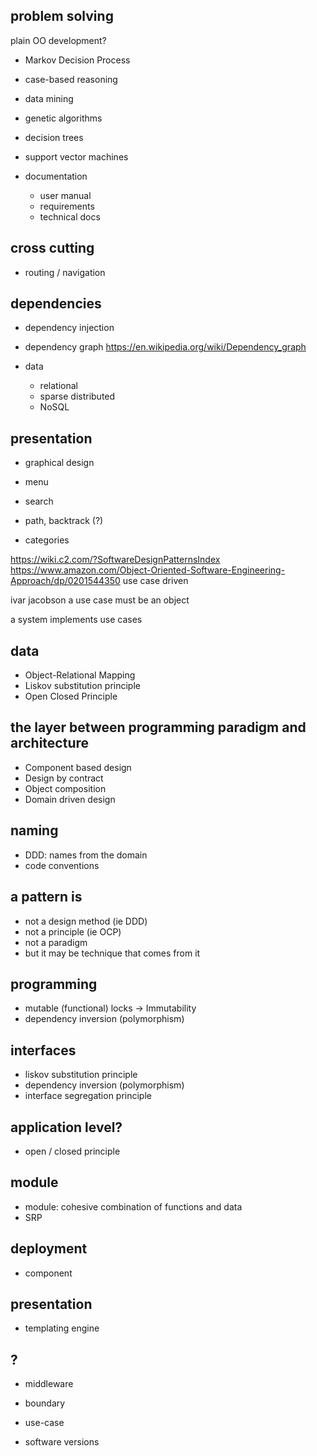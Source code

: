 
## problem solving

plain OO development?

* Markov Decision Process
* case-based reasoning
* data mining
* genetic algorithms
* decision trees
* support vector machines

* documentation
  * user manual
  * requirements
  * technical docs

## cross cutting

* routing / navigation

## dependencies
* dependency injection
* dependency graph https://en.wikipedia.org/wiki/Dependency_graph

* data
  * relational
  * sparse distributed
  * NoSQL

## presentation

* graphical design

* menu
* search
* path, backtrack (?)
* categories

https://wiki.c2.com/?SoftwareDesignPatternsIndex
https://www.amazon.com/Object-Oriented-Software-Engineering-Approach/dp/0201544350
use case driven

ivar jacobson
    a use case must be an object

a system implements use cases

## data
* Object-Relational Mapping
* Liskov substitution principle
* Open Closed Principle

## the layer between programming paradigm and architecture
* Component based design
* Design by contract
* Object composition
* Domain driven design

## naming

* DDD: names from the domain
* code conventions

## a pattern is

* not a design method (ie DDD)
* not a principle (ie OCP)
* not a paradigm
* but it may be technique that comes from it

## programming

* mutable (functional) locks -> Immutability
* dependency inversion (polymorphism)

## interfaces

* liskov substitution principle
* dependency inversion (polymorphism)
* interface segregation principle

## application level?

* open / closed principle

## module

* module: cohesive combination of functions and data
* SRP

## deployment

* component

## presentation

* templating engine

## ?

* middleware

* boundary
* use-case
* software versions


